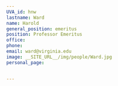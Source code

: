 ```yaml
---
UVA_id: hnw
lastname: Ward
name: Harold
general_position: emeritus
position: Professor Emeritus
office:
phone:
email: ward@virginia.edu
image: __SITE_URL__/img/people/Ward.jpg
personal_page:


---
```

